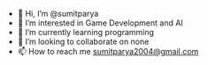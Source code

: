 - 👋 Hi, I’m @sumitparya
- 👀 I’m interested in Game Development and AI
- 🌱 I’m currently learning programming
- 💞️ I’m looking to collaborate on none
- 📫 How to reach me sumitparya2004@gmail.com

<!---
sumitparya/sumitparya is a ✨ special ✨ repository because its `README.md` (this file) appears on your GitHub profile.
You can click the Preview link to take a look at your changes.
--->
